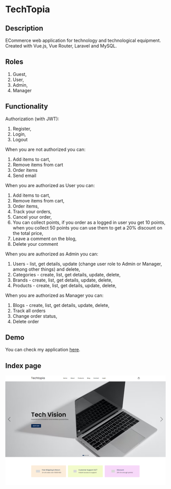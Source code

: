 # TechTopia

## Description

ECommerce web application for technology and technological equipment. Created with Vue.js, Vue Router, Laravel and MySQL.

## Roles

1. Guest,
2. User,
3. Admin,
4. Manager

## Functionality

Authorization (with JWT):

1. Register,
2. Login,
3. Logout

When you are not authorized you can:

1. Add items to cart,
2. Remove items from cart
3. Order items
4. Send email

When you are authorized as User you can:

1. Add items to cart,
2. Remove items from cart,
3. Order items,
4. Track your orders,
5. Cancel your order,
6. You can collect points, if you order as a logged in user you get 10 points, when you collect 50 points you can use them to get a 20% discount on the total price,
7. Leave a comment on the blog,
8. Delete your comment

When you are authorized as Admin you can:

1. Users - list, get details, update (change user role to Admin or Manager, among other things) and delete,
2. Categories - create, list, get details, update, delete,
3. Brands - create, list, get details, update, delete,
4. Products - create, list, get details, update, delete,

When you are authorized as Manager you can:

1. Blogs - create, list, get details, update, delete,
2. Track all orders
3. Change order status,
4. Delete order

## Demo

You can check my application [here](https://techtopia.nonis.rs/).

## Index page

![Index page](./public/images/preview.png)